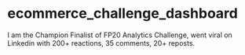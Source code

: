 # ecommerce_challenge_dashboard
I am the Champion Finalist of FP20 Analytics Challenge, went viral on Linkedin with 200+ reactions, 35 comments, 20+ reposts.
